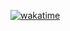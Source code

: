 [![wakatime](https://wakatime.com/badge/user/c8d2802f-0742-4964-bd79-1cb374b6de43/project/ed91c555-da84-40d6-9322-64d006783154.svg)](https://wakatime.com/badge/user/c8d2802f-0742-4964-bd79-1cb374b6de43/project/ed91c555-da84-40d6-9322-64d006783154)
